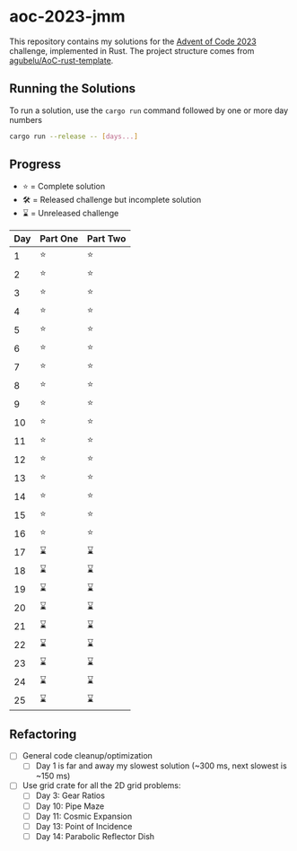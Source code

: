 # aoc-2023-jmm

This repository contains my solutions for the [Advent of Code 2023](https://adventofcode.com/2023) challenge, implemented in Rust. The project structure comes from [agubelu/AoC-rust-template](https://github.com/agubelu/AoC-rust-template/tree/master).

## Running the Solutions

To run a solution, use the `cargo run` command followed by one or more day numbers

```bash
cargo run --release -- [days...]
```

## Progress

- :star: = Complete solution
- :hammer_and_wrench: = Released challenge but incomplete solution
- :hourglass: = Unreleased challenge

| Day | Part One    | Part Two    |
| --- | ----------- | ----------- |
| 1   | :star:      | :star:      |
| 2   | :star:      | :star:      |
| 3   | :star:      | :star:      |
| 4   | :star:      | :star:      |
| 5   | :star:      | :star:      |
| 6   | :star:      | :star:      |
| 7   | :star:      | :star:      |
| 8   | :star:      | :star:      |
| 9   | :star:      | :star:      |
| 10  | :star:      | :star:      |
| 11  | :star:      | :star:      |
| 12  | :star:      | :star:      |
| 13  | :star:      | :star:      |
| 14  | :star:      | :star:      |
| 15  | :star:      | :star:      |
| 16  | :star:      | :star:      |
| 17  | :hourglass: | :hourglass: |
| 18  | :hourglass: | :hourglass: |
| 19  | :hourglass: | :hourglass: |
| 20  | :hourglass: | :hourglass: |
| 21  | :hourglass: | :hourglass: |
| 22  | :hourglass: | :hourglass: |
| 23  | :hourglass: | :hourglass: |
| 24  | :hourglass: | :hourglass: |
| 25  | :hourglass: | :hourglass: |

## Refactoring

- [ ] General code cleanup/optimization
  - [ ] Day 1 is far and away my slowest solution (~300 ms, next slowest is ~150 ms)
- [ ] Use grid crate for all the 2D grid problems:
  - [ ] Day 3: Gear Ratios
  - [ ] Day 10: Pipe Maze
  - [ ] Day 11: Cosmic Expansion
  - [ ] Day 13: Point of Incidence
  - [ ] Day 14: Parabolic Reflector Dish
